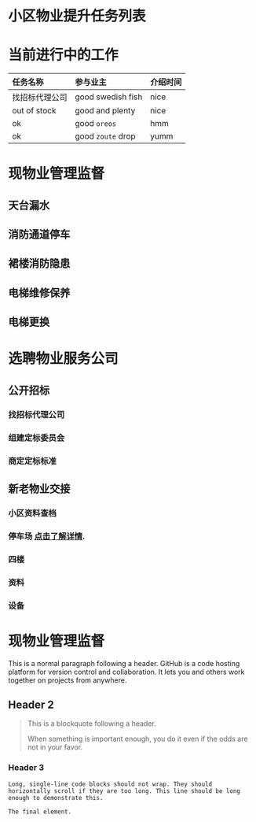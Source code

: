 # 小区物业提升任务列表


# 当前进行中的工作

| 任务名称        | 参与业主         | 介绍时间 |
|:-------------|:------------------|:------|
| 找招标代理公司| good swedish fish | nice  |
| out of stock | good and plenty   | nice  |
| ok           | good `oreos`      | hmm   |
| ok           | good `zoute` drop | yumm  |


# 现物业管理监督

## 天台漏水

## 消防通道停车

## 裙楼消防隐患

## 电梯维修保养

## 电梯更换


# 选聘物业服务公司

## 公开招标

### 找招标代理公司

### 组建定标委员会

### 商定定标标准

## 新老物业交接

### 小区资料查档

### 停车场 [点击了解详情](./carpark-benifit.html).

### 四楼

### 资料

### 设备

## 




# 现物业管理监督

This is a normal paragraph following a header. GitHub is a code hosting platform for version control and collaboration. It lets you and others work together on projects from anywhere.

## Header 2

> This is a blockquote following a header.
>
> When something is important enough, you do it even if the odds are not in your favor.

### Header 3


```
Long, single-line code blocks should not wrap. They should horizontally scroll if they are too long. This line should be long enough to demonstrate this.
```

```
The final element.
```
